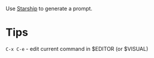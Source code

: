 Use [Starship](https://starship.rs/) to generate a prompt.

# Tips
`C-x C-e` - edit current command in $EDITOR (or $VISUAL)
